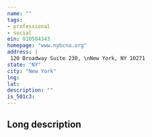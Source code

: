 ```yaml
---
name: ""
tags:
- professional
- social
ein: 810584343
homepage: "www.nybcna.org"
address: |
 120 Broadway Suite 230, \nNew York, NY 10271
state: "NY"
city: "New York"
lng: 
lat: 
description: ""
is_501c3: 
---
```


## Long description


